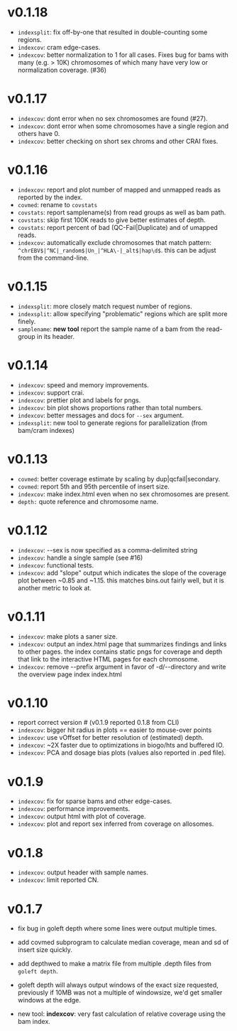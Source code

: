 v0.1.18
=======
+ `indexsplit`: fix off-by-one that resulted in double-counting some regions.
+ `indexcov`: cram edge-cases.
+ `indexcov`: better normalization to 1 for all cases. Fixes bug for bams with
              many (e.g. > 10K) chromosomes of which many have very low or normalization
              coverage. (#36)

v0.1.17
=======
+ `indexcov`: dont error when no sex chromosomes are found (#27).
+ `indexcov`: dont error when some chromosomes have a single region and others have 0.
+ `indexcov`: better checking on short sex chroms and other CRAI fixes.

v0.1.16
=======
+ `indexcov`: report and plot number of mapped and unmapped reads as reported by the index.
+ `covmed`: rename to `covstats`
+ `covstats`: report samplename(s) from read groups as well as bam path.
+ `covstats`: skip first 100K reads to give better estimates of depth.
+ `covstats`: report percent of bad (QC-Fail|Duplicate) and of umapped reads.
+ `indexcov`: automatically exclude chromosomes that match pattern: `^chrEBV$|^NC|_random$|Un_|^HLA\-|_alt$|hap\d$`.
              this can be adjust from the command-line.

v0.1.15
=======
+ `indexsplit`: more closely match request number of regions.
+ `indexsplit`: allow specifying "problematic" regions which are split more finely.
+ `samplename`: **new tool** report the sample name of a bam from the read-group in its header.

v0.1.14
=======
+ `indexcov`: speed and memory improvements.
+ `indexcov`: support crai.
+ `indexcov`: prettier plot and labels for pngs.
+ `indexcov`: bin plot shows proportions rather than total numbers.
+ `indexcov`: better messages and docs for `--sex` argument.
+ `indexsplit`: new tool to generate regions for parallelization (from bam/cram indexes)

v0.1.13
=======
+ `covmed`: better coverage estimate by scaling by dup|qcfail|secondary.
+ `covmed`: report 5th and 95th percentile of insert size.
+ `indexcov`: make index.html even when no sex chromosomes are present.
+ `depth:` quote reference and chromosome name.

v0.1.12
=======
+ `indexcov`: --sex is now specified as a comma-delimited string
+ `indexcov`: handle a single sample (see #16)
+ `indexcov`: functional tests.
+ `indexcov`: add "slope" output which indicates the slope of the coverage plot between ~0.85 and ~1.15.
              this matches bins.out fairly well, but it is another metric to look at.

v0.1.11
=======
+ `indexcov`: make plots a saner size.
+ `indexcov`: output an index.html page that summarizes findings and links to other pages.
              the index contains static pngs for coverage and depth that link to the interactive
              HTML pages for each chromosome.
+ `indexcov`: remove --prefix argument in favor of -d/--directory and write the overview page index
              index.html


v0.1.10
=======

+ report correct version # (v0.1.9 reported 0.1.8 from CLI)
+ `indexcov`: bigger hit radius in plots == easier to mouse-over points
+ `indexcov`: use vOffset for better resolution of (estimated) depth.
+ `indexcov`: ~2X faster due to optimizations in biogo/hts and buffered IO.
+ `indexcov`: PCA and dosage bias plots (values also reported in .ped file).

v0.1.9
======
+ `indexcov`: fix for sparse bams and other edge-cases.
+ `indexcov`: performance improvements.
+ `indexcov`: output html with plot of coverage.
+ `indexcov`: plot and report sex inferred from coverage on allosomes.

v0.1.8
======
+ `indexcov`: output header with sample names.
+ `indexcov`: limit reported CN.

v0.1.7
======

+ fix bug in goleft depth where some lines were output multiple times.
+ add covmed subprogram to calculate median coverage, mean and sd of insert size quickly.
+ add depthwed to make a matrix file from multiple .depth files from `goleft depth`.
+ goleft depth will always output windows of the exact size requested, previously
  if 10MB was not a multiple of windowsize, we'd get smaller windows at the edge.

+ new tool: **indexcov**: very fast calculation of relative coverage using the bam index.
